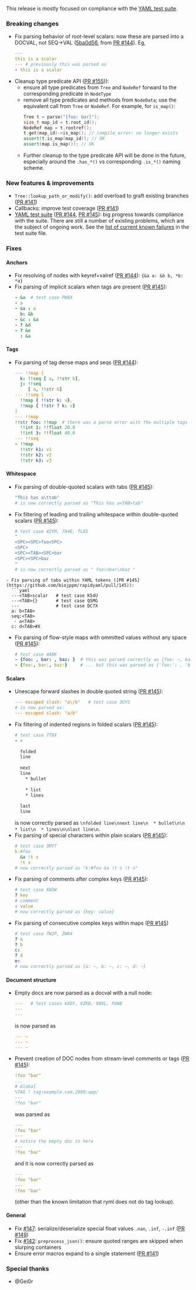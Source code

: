 This release is mostly focused on compliance with the [YAML test suite](https://github.com/yaml/yaml-test-suite).

### Breaking changes

- Fix parsing behavior of root-level scalars: now these are parsed
into a DOCVAL, not SEQ->VAL ([5ba0d56](https://github.com/biojppm/rapidyaml/pull/144/commits/5ba0d56904daef1509f0073695145c4835ab1b30), from [PR #144](https://github.com/biojppm/rapidyaml/pull/144)). Eg,
  ```yaml
  ---
  this is a scalar
  --- # previously this was parsed as
  - this is a scalar
  ```
- Cleanup type predicate API ([PR #155](https://github.com/biojppm/rapidyaml/pull/155))):
  - ensure all type predicates from `Tree` and `NodeRef` forward to the corresponding predicate in `NodeType`
  - remove all type predicates and methods from `NodeData`; use the equivalent call from `Tree` or `NodeRef`. For example, for `is_map()`:
    ```c++
    Tree t = parse("{foo: bar}");
    size_t map_id = t.root_id();
    NodeRef map = t.rootref();
    t.get(map_id)->is_map(); // compile error: no longer exists
    assert(t.is_map(map_id)); // OK
    assert(map.is_map()); // OK
    ```
  - Further cleanup to the type predicate API will be done in the future, especially around the `.has_*()` vs corresponding `.is_*()` naming scheme.


### New features & improvements

- `Tree::lookup_path_or_modify()`: add overload to graft existing branches ([PR #141](https://github.com/biojppm/rapidyaml/pull/141))
- Callbacks: improve test coverage ([PR #141](https://github.com/biojppm/rapidyaml/pull/141))
- [YAML test suite](https://github.com/yaml/yaml-test-suite) ([PR
#144](https://github.com/biojppm/rapidyaml/pull/144), [PR
#145](https://github.com/biojppm/rapidyaml/pull/145)): big progress towards compliance with the suite. There are still a number of existing problems, which are the subject of ongoing work. See the
[list of current known failures](../test/test_suite/test_suite_parts.cpp) in the test suite file.


### Fixes

#### Anchors
- Fix resolving of nodes with keyref+valref ([PR #144](https://github.com/biojppm/rapidyaml/pull/144)): `{&a a: &b b, *b: *a}`
- Fix parsing of implicit scalars when tags are present ([PR #145](https://github.com/biojppm/rapidyaml/pull/145)):
  ```yaml
  - &a  # test case PW8X
  - a
  - &a : a
    b: &b
  - &c : &a
  - ? &d
  - ? &e
    : &a
  ```

#### Tags
- Fix parsing of tag dense maps and seqs ([PR #144](https://github.com/biojppm/rapidyaml/pull/144)):
  ```yaml
  --- !!map {
    k: !!seq [ a, !!str b],
    j: !!seq
       [ a, !!str b]
  --- !!seq [
    !!map { !!str k: v},
    !!map { !!str ? k: v}
  ]
  --- !!map
  !!str foo: !!map  # there was a parse error with the multiple tags
    !!int 1: !!float 20.0
    !!int 3: !!float 40.0
  --- !!seq
  - !!map
    !!str k1: v1
    !!str k2: v2
    !!str k3: v3
  ```

#### Whitespace
- Fix parsing of double-quoted scalars with tabs ([PR #145](https://github.com/biojppm/rapidyaml/pull/145)):
  ```yaml
  "This has a\ttab"
  # is now correctly parsed as "This has a<TAB>tab"
  ```
- Fix filtering of leading and trailing whitespace within double-quoted scalars ([PR #145](https://github.com/biojppm/rapidyaml/pull/145)):
  ```yaml
  # test case 4ZYM, 7A4E, TL85
  "
  <SPC><SPC>foo<SPC>
  <SPC> 
  <SPC><TAB><SPC>bar
  <SPC><SPC>baz
  "
  # is now correctly parsed as " foo\nbar\nbaz "
```
- Fix parsing of tabs within YAML tokens ([PR #145](https://github.com/biojppm/rapidyaml/pull/145)):
  ```yaml
  ---<TAB>scalar   # test case K54U
  ---<TAB>{}       # test case Q5MG
  ---              # test case DC7X
  a: b<TAB>
  seq:<TAB>
   - a<TAB>
  c: d<TAB>#X
  ```
- Fix parsing of flow-style maps with ommitted values without any space ([PR #145](https://github.com/biojppm/rapidyaml/pull/145)):
  ```yaml
  # test case 4ABK
  - {foo: , bar: , baz: }  # this was parsed correctly as {foo: ~, bar: ~, baz: ~}
  - {foo:, bar:, baz:}     # ... but this was parsed as {'foo:': , 'bar:': ~, 'baz:': ~}
  ```

#### Scalars
- Unescape forward slashes in double quoted string ([PR #145](https://github.com/biojppm/rapidyaml/pull/145)):
  ```yaml
  --- escaped slash: "a\/b"   # test case 3UYS
  # is now parsed as:
  --- escaped slash: "a/b"
  ```
- Fix filtering of indented regions in folded scalars ([PR #145](https://github.com/biojppm/rapidyaml/pull/145)):
  ```yaml
  # test case 7T8X
  - >
    
    folded
    line
    
    next
    line
      * bullet
    
      * list
      * lines
    
    last
    line
  ```
  is now correctly parsed as `\nfolded line\nnext line\n  * bullet\n\n  * list\n  * lines\n\nlast line\n`.
- Fix parsing of special characters within plain scalars ([PR #145](https://github.com/biojppm/rapidyaml/pull/145)):
  ```yaml
  # test case 3MYT
  k:#foo
    &a !t s
    !t s
  # now correctly parsed as "k:#foo &a !t s !t s"
  ```
- Fix parsing of comments after complex keys ([PR #145](https://github.com/biojppm/rapidyaml/pull/145)):
  ```yaml
  # test case X8DW
  ? key
  # comment 
  : value
  # now correctly parsed as {key: value}
  ```
- Fix parsing of consecutive complex keys within maps ([PR #145](https://github.com/biojppm/rapidyaml/pull/145))
  ```yaml
  # test case 7W2P, ZWK4
  ? a
  ? b
  c:
  ? d
  e:
  # now correctly parsed as {a: ~, b: ~, c: ~, d: ~}
  ```

#### Document structure
- Empty docs are now parsed as a docval with a null node:
  ```yaml
  ---   # test cases 6XDY, 6ZKB, 9BXL, PUW8
  ---
  ---
  ```
  is now parsed as
  ```yaml
  --- ~
  --- ~
  --- ~
  ```
- Prevent creation of DOC nodes from stream-level comments or tags ([PR #145](https://github.com/biojppm/rapidyaml/pull/145)):
  ```yaml
  !foo "bar"
  ...
  # Global
  %TAG ! tag:example.com,2000:app/
  ---
  !foo "bar"
  ```
  was parsed as
  ```yaml
  ---
  !foo "bar"
  ---
  # notice the empty doc in here
  ---
  !foo "bar"
  ```
  and it is now correctly parsed as
  ```yaml
  ---
  !foo "bar"
  ---
  !foo "bar"
  ```
  (other than the known limitation that ryml does not do tag lookup).


#### General

- Fix [#147](https://github.com/biojppm/rapidyaml/issues/147): serialize/deserialize special float values `.nan`, `.inf`, `-.inf` ([PR #149](https://github.com/biojppm/rapidyaml/pull/149))
- Fix [#142](https://github.com/biojppm/rapidyaml/issues/142): `preprocess_json()`: ensure quoted ranges are skipped when slurping containers
- Ensure error macros expand to a single statement ([PR #141](https://github.com/biojppm/rapidyaml/pull/141))


### Special thanks

- @Gei0r
